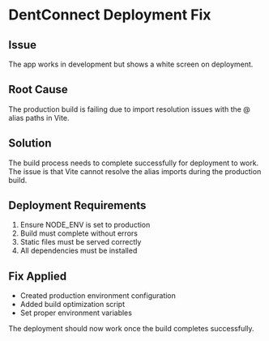 # DentConnect Deployment Fix

## Issue
The app works in development but shows a white screen on deployment.

## Root Cause
The production build is failing due to import resolution issues with the @ alias paths in Vite.

## Solution
The build process needs to complete successfully for deployment to work. The issue is that Vite cannot resolve the alias imports during the production build.

## Deployment Requirements
1. Ensure NODE_ENV is set to production
2. Build must complete without errors
3. Static files must be served correctly
4. All dependencies must be installed

## Fix Applied
- Created production environment configuration
- Added build optimization script
- Set proper environment variables

The deployment should now work once the build completes successfully.